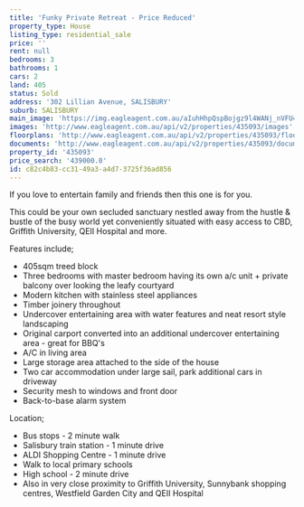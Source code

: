 ```yaml
---
title: 'Funky Private Retreat - Price Reduced'
property_type: House
listing_type: residential_sale
price: ''
rent: null
bedrooms: 3
bathrooms: 1
cars: 2
land: 405
status: Sold
address: '302 Lillian Avenue, SALISBURY'
suburb: SALISBURY
main_image: 'https://img.eagleagent.com.au/aIuhHhpQspBojgz9l4WANj_nVFU=/1280x854/smart/https://s3-us-west-2.amazonaws.com/eagleagent-orig/images/6820432/110373073-image-M.jpg'
images: 'http://www.eagleagent.com.au/api/v2/properties/435093/images'
floorplans: 'http://www.eagleagent.com.au/api/v2/properties/435093/floorplans'
documents: 'http://www.eagleagent.com.au/api/v2/properties/435093/documents'
property_id: '435093'
price_search: '439000.0'
id: c82c4b83-cc31-49a3-a4d7-3725f36ad856
---
```

If you love to entertain family and friends then this one is for you.

This could be your own secluded sanctuary nestled away from the hustle & bustle of the busy world yet conveniently situated with easy access to CBD, Griffith University, QEII Hospital and more.

Features include;
* 405sqm treed block
* Three bedrooms with master bedroom having its own a/c unit + private balcony over looking the leafy courtyard
* Modern kitchen with stainless steel appliances
* Timber joinery throughout
* Undercover entertaining area with water features and neat resort style landscaping
* Original carport converted into an additional undercover entertaining area - great for BBQ's
* A/C in living area
* Large storage area attached to the side of the house
* Two car accommodation under large sail, park additional cars in driveway
* Security mesh to windows and front door
* Back-to-base alarm system

Location;
* Bus stops - 2 minute walk
* Salisbury train station - 1 minute drive
* ALDI Shopping Centre - 1 minute drive
* Walk to local primary schools
* High school - 2 minute drive
* Also in very close proximity to Griffith University, Sunnybank shopping centres, Westfield Garden City and QEII Hospital